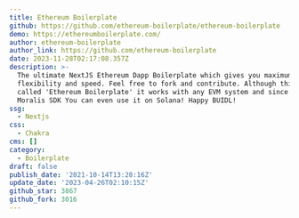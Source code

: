 ```yaml
---
title: Ethereum Boilerplate
github: https://github.com/ethereum-boilerplate/ethereum-boilerplate
demo: https://ethereumboilerplate.com/
author: ethereum-boilerplate
author_link: https://github.com/ethereum-boilerplate
date: 2023-11-28T02:17:08.357Z
description: >-
  The ultimate NextJS Ethereum Dapp Boilerplate which gives you maximum
  flexibility and speed. Feel free to fork and contribute. Although this repo is
  called 'Ethereum Boilerplate' it works with any EVM system and since it uses
  Moralis SDK You can even use it on Solana! Happy BUIDL!
ssg:
  - Nextjs
css:
  - Chakra
cms: []
category:
  - Boilerplate
draft: false
publish_date: '2021-10-14T13:28:16Z'
update_date: '2023-04-26T02:10:15Z'
github_star: 3867
github_fork: 3016
---
```

